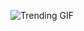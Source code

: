 
<!-- GIF_SECTION -->
![Trending GIF](https://media4.giphy.com/media/v1.Y2lkPThiYjIxNzcyNDY0Y21pd2Q3a2Rnb3prYzlraHUxa2w3bWdwczVzYW5oNTliM3EzbiZlcD12MV9naWZzX3NlYXJjaCZjdD1n/CuuSHzuc0O166MRfjt/giphy.gif)
<!-- END_GIF_SECTION -->
